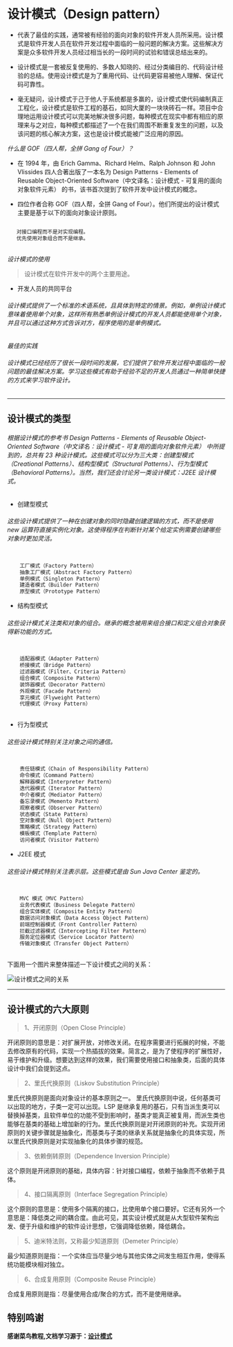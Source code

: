 
# 设计模式（Design pattern）
- 代表了最佳的实践，通常被有经验的面向对象的软件开发人员所采用。设计模式是软件开发人员在软件开发过程中面临的一般问题的解决方案。这些解决方案是众多软件开发人员经过相当长的一段时间的试验和错误总结出来的。
 
- 设计模式是一套被反复使用的、多数人知晓的、经过分类编目的、代码设计经验的总结。使用设计模式是为了重用代码、让代码更容易被他人理解、保证代码可靠性。 

- 毫无疑问，设计模式于己于他人于系统都是多赢的，设计模式使代码编制真正工程化，设计模式是软件工程的基石，如同大厦的一块块砖石一样。项目中合理地运用设计模式可以完美地解决很多问题，每种模式在现实中都有相应的原理来与之对应，每种模式都描述了一个在我们周围不断重复发生的问题，以及该问题的核心解决方案，这也是设计模式能被广泛应用的原因。

*什么是 GOF（四人帮，全拼 Gang of Four）？*

- 在 1994 年，由 Erich Gamma、Richard Helm、Ralph Johnson 和 John Vlissides 四人合著出版了一本名为 Design Patterns - Elements of Reusable Object-Oriented Software（中文译名：设计模式 - 可复用的面向对象软件元素） 的书，该书首次提到了软件开发中设计模式的概念。

- 四位作者合称 GOF（四人帮，全拼 Gang of Four）。他们所提出的设计模式主要是基于以下的面向对象设计原则。

```markdown

   对接口编程而不是对实现编程。
   优先使用对象组合而不是继承。
   
```

*设计模式的使用*

> 设计模式在软件开发中的两个主要用途。
- 开发人员的共同平台

######    设计模式提供了一个标准的术语系统，且具体到特定的情景。例如，单例设计模式意味着使用单个对象，这样所有熟悉单例设计模式的开发人员都能使用单个对象，并且可以通过这种方式告诉对方，程序使用的是单例模式。

*最佳的实践*

###### 设计模式已经经历了很长一段时间的发展，它们提供了软件开发过程中面临的一般问题的最佳解决方案。学习这些模式有助于经验不足的开发人员通过一种简单快捷的方式来学习软件设计。

***

## 设计模式的类型

###### 根据设计模式的参考书 Design Patterns - Elements of Reusable Object-Oriented Software（中文译名：设计模式 - 可复用的面向对象软件元素） 中所提到的，总共有 23 种设计模式。这些模式可以分为三大类：创建型模式（Creational Patterns）、结构型模式（Structural Patterns）、行为型模式（Behavioral Patterns）。当然，我们还会讨论另一类设计模式：J2EE 设计模式。


- 创建型模式

###### 这些设计模式提供了一种在创建对象的同时隐藏创建逻辑的方式，而不是使用 new 运算符直接实例化对象。这使得程序在判断针对某个给定实例需要创建哪些对象时更加灵活。	

```markdown

    工厂模式（Factory Pattern）
    抽象工厂模式（Abstract Factory Pattern）
    单例模式（Singleton Pattern）
    建造者模式（Builder Pattern）
    原型模式（Prototype Pattern）

```
- 结构型模式

###### 这些设计模式关注类和对象的组合。继承的概念被用来组合接口和定义组合对象获得新功能的方式。

```markdown

    适配器模式（Adapter Pattern）
    桥接模式（Bridge Pattern）
    过滤器模式（Filter、Criteria Pattern）
    组合模式（Composite Pattern）
    装饰器模式（Decorator Pattern）
    外观模式（Facade Pattern）
    享元模式（Flyweight Pattern）
    代理模式（Proxy Pattern）
    
```


- 行为型模式

###### 这些设计模式特别关注对象之间的通信。	
```markdown

    责任链模式（Chain of Responsibility Pattern）
    命令模式（Command Pattern）
    解释器模式（Interpreter Pattern）
    迭代器模式（Iterator Pattern）
    中介者模式（Mediator Pattern）
    备忘录模式（Memento Pattern）
    观察者模式（Observer Pattern）
    状态模式（State Pattern）
    空对象模式（Null Object Pattern）
    策略模式（Strategy Pattern）
    模板模式（Template Pattern）
    访问者模式（Visitor Pattern）

```

- J2EE 模式
###### 这些设计模式特别关注表示层。这些模式是由 Sun Java Center 鉴定的。	
```markdown

    MVC 模式（MVC Pattern）
    业务代表模式（Business Delegate Pattern）
    组合实体模式（Composite Entity Pattern）
    数据访问对象模式（Data Access Object Pattern）
    前端控制器模式（Front Controller Pattern）
    拦截过滤器模式（Intercepting Filter Pattern）
    服务定位器模式（Service Locator Pattern）
    传输对象模式（Transfer Object Pattern）
    
```

下面用一个图片来整体描述一下设计模式之间的关系：

![设计模式之间的关系](img/the-relationship-between-design-patterns.jpg)

***

## 设计模式的六大原则
> 1、开闭原则（Open Close Principle）

开闭原则的意思是：对扩展开放，对修改关闭。在程序需要进行拓展的时候，不能去修改原有的代码，实现一个热插拔的效果。简言之，是为了使程序的扩展性好，易于维护和升级。想要达到这样的效果，我们需要使用接口和抽象类，后面的具体设计中我们会提到这点。

> 2、里氏代换原则（Liskov Substitution Principle）

 里氏代换原则是面向对象设计的基本原则之一。 里氏代换原则中说，任何基类可以出现的地方，子类一定可以出现。LSP 是继承复用的基石，只有当派生类可以替换掉基类，且软件单位的功能不受到影响时，基类才能真正被复用，而派生类也能够在基类的基础上增加新的行为。里氏代换原则是对开闭原则的补充。实现开闭原则的关键步骤就是抽象化，而基类与子类的继承关系就是抽象化的具体实现，所以里氏代换原则是对实现抽象化的具体步骤的规范。

> 3、依赖倒转原则（Dependence Inversion Principle）

 这个原则是开闭原则的基础，具体内容：针对接口编程，依赖于抽象而不依赖于具体。
> 4、接口隔离原则（Interface Segregation Principle）

 这个原则的意思是：使用多个隔离的接口，比使用单个接口要好。它还有另外一个意思是：降低类之间的耦合度。由此可见，其实设计模式就是从大型软件架构出发、便于升级和维护的软件设计思想，它强调降低依赖，降低耦合。

> 5、迪米特法则，又称最少知道原则（Demeter Principle）

 最少知道原则是指：一个实体应当尽量少地与其他实体之间发生相互作用，使得系统功能模块相对独立。

> 6、合成复用原则（Composite Reuse Principle）

 合成复用原则是指：尽量使用合成/聚合的方式，而不是使用继承。
 
 
 ## 特别鸣谢
 **感谢菜鸟教程,文档学习源于：[设计模式]**
 
 [设计模式]:http://www.runoob.com/design-pattern/strategy-pattern.html

